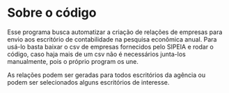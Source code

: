 # Sobre o código

Esse programa busca automatizar a criação de relações de empresas para envio aos escritório de contabilidade na pesquisa econômica anual.
Para usá-lo basta baixar o csv de empresas fornecidos pelo SIPEIA e rodar o código, caso haja mais de um csv não é necessários junta-los manualmente,
pois o próprio program os une.

As relações podem ser geradas para todos escritórios da agência ou podem ser selecionados alguns escritórios de interesse.
